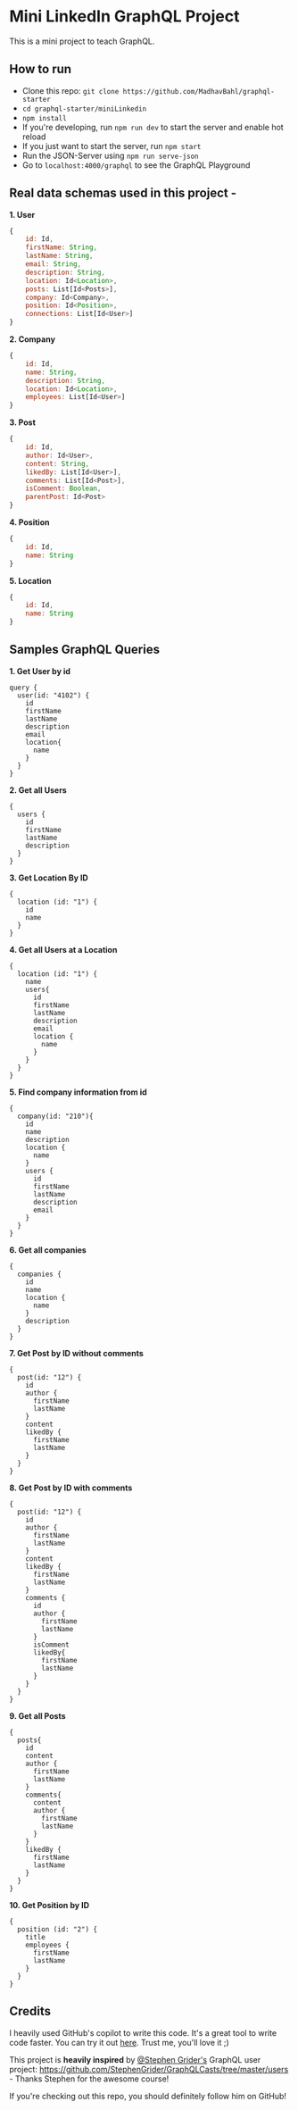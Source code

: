 # Mini LinkedIn GraphQL Project

This is a mini project to teach GraphQL. 

## How to run

- Clone this repo: `git clone https://github.com/MadhavBahl/graphql-starter`
- `cd graphql-starter/miniLinkedin`
- `npm install`
- If you're developing, run `npm run dev` to start the server and enable hot reload
- If you just want to start the server, run `npm start`
- Run the JSON-Server using `npm run serve-json`
- Go to `localhost:4000/graphql` to see the GraphQL Playground

## Real data schemas used in this project - 

**1. User**

```js
{
    id: Id,
    firstName: String,
    lastName: String,
    email: String,
    description: String,
    location: Id<Location>,
    posts: List[Id<Posts>],
    company: Id<Company>,
    position: Id<Position>,
    connections: List[Id<User>]
}
```

**2. Company**

```js
{
    id: Id,
    name: String,
    description: String,
    location: Id<Location>,
    employees: List[Id<User>]
}
```

**3. Post**

```js
{
    id: Id,
    author: Id<User>,
    content: String,
    likedBy: List[Id<User>],
    comments: List[Id<Post>],
    isComment: Boolean,
    parentPost: Id<Post>
}
```

**4. Position**

```js
{
    id: Id,
    name: String
}
```

**5. Location**

```js
{
    id: Id,
    name: String
}
```

## Samples GraphQL Queries

**1. Get User by id**

```gql
query {
  user(id: "4102") {
    id
    firstName
    lastName
    description
    email
    location{
      name
    }
  }
}
```

**2. Get all Users**

```gql
{
  users {
    id
    firstName
    lastName
    description
  }
}
```

**3. Get Location By ID**

```gql
{
  location (id: "1") {
    id
    name
  }
}
```

**4. Get all Users at a Location**

```gql
{
  location (id: "1") {
    name
    users{
      id
      firstName
      lastName
      description
      email
      location {
        name
      }
    }
  }
}
```

**5. Find company information from id**

```gql
{
  company(id: "210"){
    id
    name
    description
    location {
      name
    }
    users {
      id
      firstName
      lastName
      description
      email
    }
  }
}
```

**6. Get all companies**

```gql
{
  companies {
    id
    name
    location {
      name
    }
    description
  }
}
```

**7. Get Post by ID without comments**

```gql
{
  post(id: "12") {
    id
    author {
      firstName
      lastName
    }
    content
    likedBy {
      firstName
      lastName
    }
  }
}
```

**8. Get Post by ID with comments**

```gql
{
  post(id: "12") {
    id
    author {
      firstName
      lastName
    }
    content
    likedBy {
      firstName
      lastName
    }
    comments {
      id
      author {
        firstName
        lastName
      }
      isComment
      likedBy{
        firstName
        lastName
      }
    }
  }
}
```

**9. Get all Posts**

```gql
{
  posts{
    id
    content
    author {
      firstName
      lastName
    }
    comments{
      content
      author {
        firstName
        lastName
      }
    }
    likedBy {
      firstName
      lastName
    }
  }
}
```

**10. Get Position by ID**

```gql
{
  position (id: "2") {
    title
    employees {
      firstName
      lastName
    }
  }
}
```

## Credits

I heavily used GitHub's copilot to write this code. It's a great tool to write code faster. You can try it out [here](https://copilot.github.com/). Trust me, you'll love it ;)

This project is **heavily inspired** by [@Stephen Grider's](https://github.com/StephenGrider/) GraphQL user project: https://github.com/StephenGrider/GraphQLCasts/tree/master/users - Thanks Stephen for the awesome course!

If you're checking out this repo, you should definitely follow him on GitHub!

